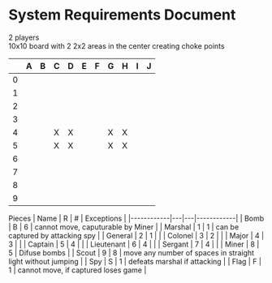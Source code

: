 # System Requirements Document

2 players  
10x10 board with 2 2x2 areas in the center creating choke points

|   | A | B | C | D | E | F | G | H | I | J |
|---|---|---|---|---|---|---|---|---|---|---|
| 0 |   |   |   |   |   |   |   |   |   |   |
| 1 |   |   |   |   |   |   |   |   |   |   |
| 2 |   |   |   |   |   |   |   |   |   |   |
| 3 |   |   |   |   |   |   |   |   |   |   |
| 4 |   |   | X | X |   |   | X | X |   |   |
| 5 |   |   | X | X |   |   | X | X |   |   |
| 6 |   |   |   |   |   |   |   |   |   |   |
| 7 |   |   |   |   |   |   |   |   |   |   |
| 8 |   |   |   |   |   |   |   |   |   |   |
| 9 |   |   |   |   |   |   |   |   |   |   |

Pieces
| Name       | R | # | Exceptions |
|------------|---|---|------------|
| Bomb       | B | 6 | cannot move, caputurable by Miner |
| Marshal    | 1 | 1 | can be captured by attacking spy |
| General    | 2 | 1 |  |
| Colonel    | 3 | 2 |  |
| Major      | 4 | 3 |  |
| Captain    | 5 | 4 |  |
| Lieutenant | 6 | 4 |  |
| Sergant    | 7 | 4 |  |
| Miner      | 8 | 5 | Difuse bombs |
| Scout      | 9 | 8 | move any number of spaces in straight light without jumping |
| Spy        | S | 1 | defeats marshal if attacking |
| Flag       | F | 1 | cannot move, if captured loses game |
